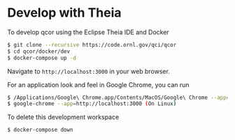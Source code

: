 # Develop with Theia

To develop qcor using the Eclipse Theia IDE and Docker

```bash
$ git clone --recursive https://code.ornl.gov/qci/qcor
$ cd qcor/docker/dev
$ docker-compose up -d
```

Navigate to `http://localhost:3000` in your web browser. 

For an application look and feel in Google Chrome, you can run 
```bash
$ /Applications/Google\ Chrome.app/Contents/MacOS/Google\ Chrome --app=http://localhost:3000 (On a Mac)
$ google-chrome --app=http://localhost:3000 (On Linux)
```

To delete this development workspace
```bash
$ docker-compose down
```
